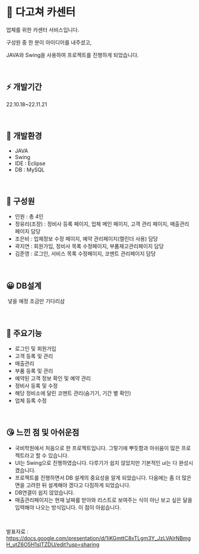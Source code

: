 # 🚗 다고쳐 카센터
<P>업체를 위한 카센터 서비스입니다.</P>
<P>구성원 중 한 분이 아이디어를 내주셨고, </P>
<P>JAVA와 Swing을 사용하여 프로젝트를 진행하게 되었습니다.</P>

<br>

## ⚡ 개발기간 

<P> 22.10.18~22.11.21</P>
<br>

##  🤗 개발환경
- JAVA
- Swing
- IDE : Eclipse
- DB : MySQL

<br>
  
## 🥰 구성원
- 인원 : 총 4인 
- 정유리(조장) : 정비사 등록 페이지, 업체 메인 페이지, 고객 관리 페이지, 매출관리 페이지 담당
- 조은비 : 업체정보 수정 페이지, 예약 관리페이지(캘린더 사용) 담당
- 곽지연 : 회원가입, 정비사 목록 수정페이지, 부품재고관리페이지 담당
- 김준영 : 로그인, 서비스 목록 수정페이지, 코멘트 관리페이지 담당
<br>

## 😀 DB설계
<img src=""> 넣을 예정 조금만 기다리삼

<br>

  
## 🤩 주요기능
- 로그인 및 회원가입
- 고객 등록 및 관리
- 매출관리
- 부품 등록 및 관리
- 예약된 고객 정보 확인 및 예약 관리
- 정비사 등록 및 수정
- 해당 정비소에 달린 코멘트 관리(숨기기, 기간 별 확인)
- 업체 등록 수정

<br>
  
## 😘 느낀 점 및 아쉬운점
- 국비학원에서 처음으로 한 프로젝트입니다. 그렇기에 뿌듯함과 아쉬움이 많은 프로젝트라고 할 수 있습니다.
- UI는 Swing으로 진행하였습니다. 다루기가 쉽지 않았지만 기본적인 ui는 다 완성시켰습니다.
- 프로젝트를 진행하면서 DB 설계의 중요성을 알게 되었습니다. 다음에는 좀 더 많은 면을 고려한 뒤 설계해야 겠다고 다짐하게 되었습니다.
- DB연결이 쉽지 않았습니다.
- 매출관리페이지는 현재 날짜를 받아와 리스트로 보여주는 식이 아닌 보고 싶은 달을 입력해야 나오는 방식입니다. 이 점이 아쉽습니다.


<BR>

발표자료 : https://docs.google.com/presentation/d/1iKGmttC8xTLgm3Y_JzLVAlrNBmgH_utZ6O5H1sITZDU/edit?usp=sharing
